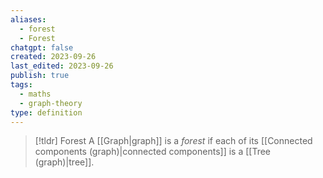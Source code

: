 ```yaml
---
aliases:
  - forest
  - Forest
chatgpt: false
created: 2023-09-26
last_edited: 2023-09-26
publish: true
tags:
  - maths
  - graph-theory
type: definition
---
```

> [!tldr] Forest
> A [[Graph|graph]] is a *forest* if each of its [[Connected components (graph)|connected components]] is a [[Tree (graph)|tree]].
